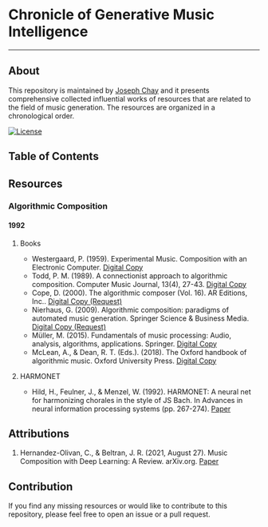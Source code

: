 # Chronicle of Generative Music Intelligence

---

## About

This repository is maintained by [Joseph Chay](https://github.com/josephchay) and it presents comprehensive collected 
influential works of resources that are related to the field of music generation. 
The resources are organized in a chronological order.

[![License](https://img.shields.io/badge/license-MIT1.0-green)](./LICENSE)

## Table of Contents

## Resources

### Algorithmic Composition

#### 1992

1. Books
   - Westergaard, P. (1959). Experimental Music. Composition with an Electronic Computer. 
   [Digital Copy](https://ia803209.us.archive.org/21/items/experimentalmusi00hill/experimentalmusi00hill.pdf)
   - Todd, P. M. (1989). A connectionist approach to algorithmic composition. Computer Music Journal, 13(4), 27-43.
   [Digital Copy](https://abcwest.sitehost.iu.edu/pmwiki/pdf/todd.compmusic.1989.pdf)
   - Cope, D. (2000). The algorithmic composer (Vol. 16). AR Editions, Inc..
   [Digital Copy (Request)](https://www.researchgate.net/publication/209436329_The_Algorithmic_Composer)
   - Nierhaus, G. (2009). Algorithmic composition: paradigms of automated music generation. Springer Science & Business Media.
   [Digital Copy (Request)](https://link.springer.com/book/10.1007/978-3-211-75540-2)
   - Müller, M. (2015). Fundamentals of music processing: Audio, analysis, algorithms, applications. Springer.
   [Digital Copy](https://link.springer.com/book/10.1007/978-3-319-21945-5)
   - McLean, A., & Dean, R. T. (Eds.). (2018). The Oxford handbook of algorithmic music. Oxford University Press.
   [Digital Copy](https://api.pageplace.de/preview/DT0400.9780190227005_A35478151/preview-9780190227005_A35478151.pdf)

2. HARMONET 
   - Hild, H., Feulner, J., & Menzel, W. (1992). HARMONET: A neural net for harmonizing chorales in the style of JS Bach. 
   In Advances in neural information processing systems (pp. 267-274).
   [Paper](https://proceedings.neurips.cc/paper/1991/file/a7aeed74714116f3b292a982238f83d2-Paper.pdf)

## Attributions

1. Hernandez-Olivan, C., & Beltran, J. R. (2021, August 27). Music Composition with Deep Learning: A Review. arXiv.org. 
    [Paper](https://arxiv.org/pdf/2108.12290)

## Contribution

If you find any missing resources or would like to contribute to this repository, please feel free to open an issue or a pull request.
